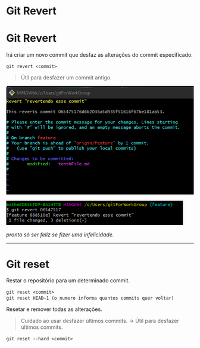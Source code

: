 # Git Revert
# Git Revert
Irá criar um novo commit que desfaz as alterações do commit especificado.
```
git revert <commit>
```
> Útil para desfazer um commit antigo.

![Aplicando o código](./gitRevert.png)

![Uma das iterações que podem ocorrer só escrever na ultima linha ':-q + enter' pra sair](./gitRevertTwo.png)

_pronto só ser feliz se fizer uma infelicidade._

---

# Git reset
Restar o repositório para um determinado commit.
```
git reset <commit>
git reset HEAD~1 (o numero informa quantos commits quer voltar)
```

Resetar e remover todas as alterações.
> Cuidado ao usar desfazer últimos commits.
-> Útil para desfazer últimos commits.
```
git reset --hard <commit>
```
